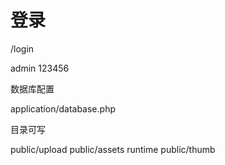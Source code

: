 登录
=====

/login

admin
123456

数据库配置

application/database.php

目录可写

public/upload
public/assets
runtime
public/thumb


